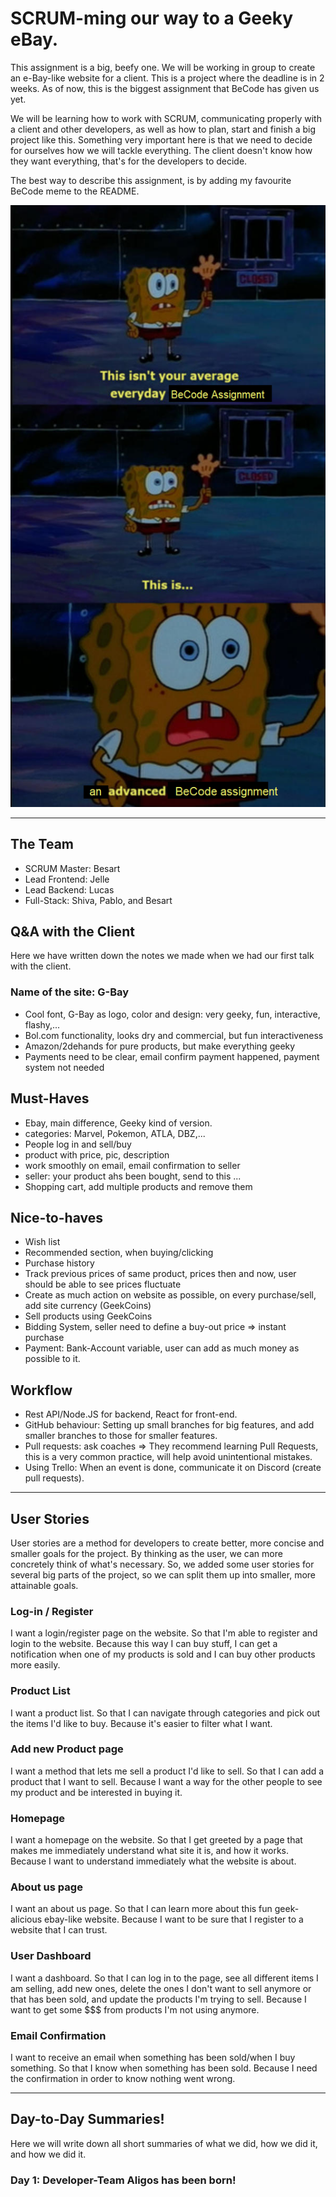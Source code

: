 # SCRUM-ming our way to a Geeky eBay.
This assignment is a big, beefy one.
We will be working in group to create an e-Bay-like website for a client.
This is a project where the deadline is in 2 weeks.
As of now, this is the biggest assignment that BeCode has given us yet.

We will be learning how to work with SCRUM, communicating properly with a client and other developers, as well as how to plan, start and finish a big project like this.
Something very important here is that we need to decide for ourselves how we will tackle everything.
The client doesn't know how they want everything, that's for the developers to decide.

The best way to describe this assignment, is by adding my favourite BeCode meme to the README.

![spongebob-meme](readme-images/advanced-becode.png)

---

## The Team

* SCRUM Master: Besart
* Lead Frontend: Jelle
* Lead Backend: Lucas
* Full-Stack: Shiva, Pablo, and Besart

## Q&A with the Client
Here we have written down the notes we made when we had our first talk with the client.

### Name of the site: G-Bay

* Cool font, G-Bay as logo, color and design: very geeky, fun, interactive, flashy,...
* Bol.com functionality, looks dry and commercial, but fun interactiveness
* Amazon/2dehands for pure products, but make everything geeky
* Payments need to be clear, email confirm payment happened, payment system not needed

## Must-Haves 

* Ebay, main difference, Geeky kind of version.
* categories: Marvel, Pokemon, ATLA, DBZ,...
* People log in and sell/buy
* product with price, pic, description
* work smoothly on email, email confirmation to seller
* seller: your product ahs been bought, send to this ...
* Shopping cart, add multiple products and remove them

## Nice-to-haves

* Wish list <br>
* Recommended section, when buying/clicking <br>
* Purchase history <br>
* Track previous prices of same product, prices then and now, user should be able to see prices fluctuate <br>
* Create as much action on website as possible, on every purchase/sell, add site currency (GeekCoins) <br>
* Sell products using GeekCoins <br>
* Bidding System, seller need to define a buy-out price => instant purchase <br>
* Payment: Bank-Account variable, user can add as much money as possible to it.

## Workflow

* Rest API/Node.JS for backend, React for front-end. <br>
* GitHub behaviour: Setting up small branches for big features, and add smaller branches to those for smaller features. <br>
* Pull requests: ask coaches => They recommend learning Pull Requests, this is a very common practice, will help avoid unintentional mistakes. <br>
* Using Trello: When an event is done, communicate it on Discord (create pull requests). <br>

---

## User Stories
User stories are a method for developers to create better, more concise and smaller goals for the project.
By thinking as the user, we can more concretely think of what's necessary.
So, we added some user stories for several big parts of the project, so we can split them up into smaller, more attainable goals.

### Log-in / Register
I want a login/register page on the website.
So that I'm able to register and login to the website.
Because this way I can buy stuff, I can get a notification when one of my products is sold and I can buy other products more easily.

### Product List
I want a product list.
So that I can navigate through categories and pick out the items I'd like to buy.
Because it's easier to filter what I want.

### Add new Product page
I want a method that lets me sell a product I'd like to sell.
So that I can add a product that I want to sell.
Because I want a way for the other people to see my product and be interested in buying it.

### Homepage
I want a homepage on the website.
So that I get greeted by a page that makes me immediately understand what site it is, and how it works.
Because I want to understand immediately what the website is about.

### About us page
I want an about us page.
So that I can learn more about this fun geek-alicious ebay-like website.
Because I want to be sure that I register to a website that I can trust.

### User Dashboard
I want a dashboard.
So that I can log in to the page, see all different items I am selling, add new ones, delete the ones I don't want to sell anymore or that has been sold, and update the products I'm trying to sell.
Because I want to get some $$$ from products I'm not using anymore.

### Email Confirmation
I want to receive an email when something has been sold/when I buy something.
So that I know when something has been sold.
Because I need the confirmation in order to know nothing went wrong.

---

## Day-to-Day Summaries!
Here we will write down all short summaries of what we did, how we did it, and how we did it.

### Day 1: Developer-Team Aligos has been born!
